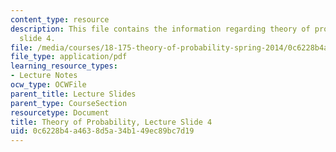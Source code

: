 ```yaml
---
content_type: resource
description: This file contains the information regarding theory of probability, lecture
  slide 4.
file: /media/courses/18-175-theory-of-probability-spring-2014/0c6228b4a4638d5a34b149ec89bc7d19_MIT18_175S14_Lecture4.pdf
file_type: application/pdf
learning_resource_types:
- Lecture Notes
ocw_type: OCWFile
parent_title: Lecture Slides
parent_type: CourseSection
resourcetype: Document
title: Theory of Probability, Lecture Slide 4
uid: 0c6228b4-a463-8d5a-34b1-49ec89bc7d19
---
```

